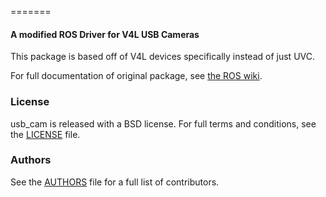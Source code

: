 =======

#### A modified ROS Driver for V4L USB Cameras
This package is based off of V4L devices specifically instead of just UVC.

For full documentation of original package, see [the ROS wiki](http://ros.org/wiki/usb_cam).

### License
usb_cam is released with a BSD license. For full terms and conditions, see the [LICENSE](LICENSE) file.

### Authors
See the [AUTHORS](AUTHORS.md) file for a full list of contributors.
